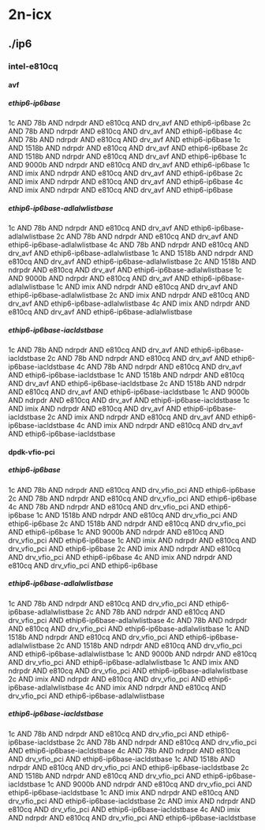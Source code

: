 # 2n-icx
## ./ip6
### intel-e810cq
#### avf
##### ethip6-ip6base
1c AND 78b AND ndrpdr AND e810cq AND drv_avf AND ethip6-ip6base
2c AND 78b AND ndrpdr AND e810cq AND drv_avf AND ethip6-ip6base
4c AND 78b AND ndrpdr AND e810cq AND drv_avf AND ethip6-ip6base
1c AND 1518b AND ndrpdr AND e810cq AND drv_avf AND ethip6-ip6base
2c AND 1518b AND ndrpdr AND e810cq AND drv_avf AND ethip6-ip6base
1c AND 9000b AND ndrpdr AND e810cq AND drv_avf AND ethip6-ip6base
1c AND imix AND ndrpdr AND e810cq AND drv_avf AND ethip6-ip6base
2c AND imix AND ndrpdr AND e810cq AND drv_avf AND ethip6-ip6base
4c AND imix AND ndrpdr AND e810cq AND drv_avf AND ethip6-ip6base
##### ethip6-ip6base-adlalwlistbase
1c AND 78b AND ndrpdr AND e810cq AND drv_avf AND ethip6-ip6base-adlalwlistbase
2c AND 78b AND ndrpdr AND e810cq AND drv_avf AND ethip6-ip6base-adlalwlistbase
4c AND 78b AND ndrpdr AND e810cq AND drv_avf AND ethip6-ip6base-adlalwlistbase
1c AND 1518b AND ndrpdr AND e810cq AND drv_avf AND ethip6-ip6base-adlalwlistbase
2c AND 1518b AND ndrpdr AND e810cq AND drv_avf AND ethip6-ip6base-adlalwlistbase
1c AND 9000b AND ndrpdr AND e810cq AND drv_avf AND ethip6-ip6base-adlalwlistbase
1c AND imix AND ndrpdr AND e810cq AND drv_avf AND ethip6-ip6base-adlalwlistbase
2c AND imix AND ndrpdr AND e810cq AND drv_avf AND ethip6-ip6base-adlalwlistbase
4c AND imix AND ndrpdr AND e810cq AND drv_avf AND ethip6-ip6base-adlalwlistbase
##### ethip6-ip6base-iacldstbase
1c AND 78b AND ndrpdr AND e810cq AND drv_avf AND ethip6-ip6base-iacldstbase
2c AND 78b AND ndrpdr AND e810cq AND drv_avf AND ethip6-ip6base-iacldstbase
4c AND 78b AND ndrpdr AND e810cq AND drv_avf AND ethip6-ip6base-iacldstbase
1c AND 1518b AND ndrpdr AND e810cq AND drv_avf AND ethip6-ip6base-iacldstbase
2c AND 1518b AND ndrpdr AND e810cq AND drv_avf AND ethip6-ip6base-iacldstbase
1c AND 9000b AND ndrpdr AND e810cq AND drv_avf AND ethip6-ip6base-iacldstbase
1c AND imix AND ndrpdr AND e810cq AND drv_avf AND ethip6-ip6base-iacldstbase
2c AND imix AND ndrpdr AND e810cq AND drv_avf AND ethip6-ip6base-iacldstbase
4c AND imix AND ndrpdr AND e810cq AND drv_avf AND ethip6-ip6base-iacldstbase
#### dpdk-vfio-pci
##### ethip6-ip6base
1c AND 78b AND ndrpdr AND e810cq AND drv_vfio_pci AND ethip6-ip6base
2c AND 78b AND ndrpdr AND e810cq AND drv_vfio_pci AND ethip6-ip6base
4c AND 78b AND ndrpdr AND e810cq AND drv_vfio_pci AND ethip6-ip6base
1c AND 1518b AND ndrpdr AND e810cq AND drv_vfio_pci AND ethip6-ip6base
2c AND 1518b AND ndrpdr AND e810cq AND drv_vfio_pci AND ethip6-ip6base
1c AND 9000b AND ndrpdr AND e810cq AND drv_vfio_pci AND ethip6-ip6base
1c AND imix AND ndrpdr AND e810cq AND drv_vfio_pci AND ethip6-ip6base
2c AND imix AND ndrpdr AND e810cq AND drv_vfio_pci AND ethip6-ip6base
4c AND imix AND ndrpdr AND e810cq AND drv_vfio_pci AND ethip6-ip6base
##### ethip6-ip6base-adlalwlistbase
1c AND 78b AND ndrpdr AND e810cq AND drv_vfio_pci AND ethip6-ip6base-adlalwlistbase
2c AND 78b AND ndrpdr AND e810cq AND drv_vfio_pci AND ethip6-ip6base-adlalwlistbase
4c AND 78b AND ndrpdr AND e810cq AND drv_vfio_pci AND ethip6-ip6base-adlalwlistbase
1c AND 1518b AND ndrpdr AND e810cq AND drv_vfio_pci AND ethip6-ip6base-adlalwlistbase
2c AND 1518b AND ndrpdr AND e810cq AND drv_vfio_pci AND ethip6-ip6base-adlalwlistbase
1c AND 9000b AND ndrpdr AND e810cq AND drv_vfio_pci AND ethip6-ip6base-adlalwlistbase
1c AND imix AND ndrpdr AND e810cq AND drv_vfio_pci AND ethip6-ip6base-adlalwlistbase
2c AND imix AND ndrpdr AND e810cq AND drv_vfio_pci AND ethip6-ip6base-adlalwlistbase
4c AND imix AND ndrpdr AND e810cq AND drv_vfio_pci AND ethip6-ip6base-adlalwlistbase
##### ethip6-ip6base-iacldstbase
1c AND 78b AND ndrpdr AND e810cq AND drv_vfio_pci AND ethip6-ip6base-iacldstbase
2c AND 78b AND ndrpdr AND e810cq AND drv_vfio_pci AND ethip6-ip6base-iacldstbase
4c AND 78b AND ndrpdr AND e810cq AND drv_vfio_pci AND ethip6-ip6base-iacldstbase
1c AND 1518b AND ndrpdr AND e810cq AND drv_vfio_pci AND ethip6-ip6base-iacldstbase
2c AND 1518b AND ndrpdr AND e810cq AND drv_vfio_pci AND ethip6-ip6base-iacldstbase
1c AND 9000b AND ndrpdr AND e810cq AND drv_vfio_pci AND ethip6-ip6base-iacldstbase
1c AND imix AND ndrpdr AND e810cq AND drv_vfio_pci AND ethip6-ip6base-iacldstbase
2c AND imix AND ndrpdr AND e810cq AND drv_vfio_pci AND ethip6-ip6base-iacldstbase
4c AND imix AND ndrpdr AND e810cq AND drv_vfio_pci AND ethip6-ip6base-iacldstbase
